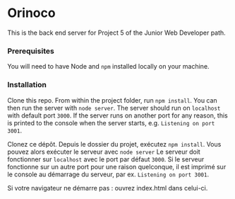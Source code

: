 # Orinoco #

This is the back end server for Project 5 of the Junior Web Developer path.

### Prerequisites ###

You will need to have Node and `npm` installed locally on your machine.

### Installation ###

Clone this repo. From within the project folder, run `npm install`. You 
can then run the server with `node server`. 
The server should run on `localhost` with default port `3000`. If the
server runs on another port for any reason, this is printed to the
console when the server starts, e.g. `Listening on port 3001`.


Clonez ce dépôt. Depuis le dossier du projet, exécutez `npm install`.
Vous pouvez alors exécuter le serveur avec `node server`
Le serveur doit fonctionner sur `localhost` avec le port par défaut `3000`. Si le
serveur fonctionne sur un autre port pour une raison quelconque, il est imprimé sur le
console au démarrage du serveur, par ex. `Listening on port 3001`.

Si votre navigateur ne démarre pas : ouvrez index.html dans celui-ci.